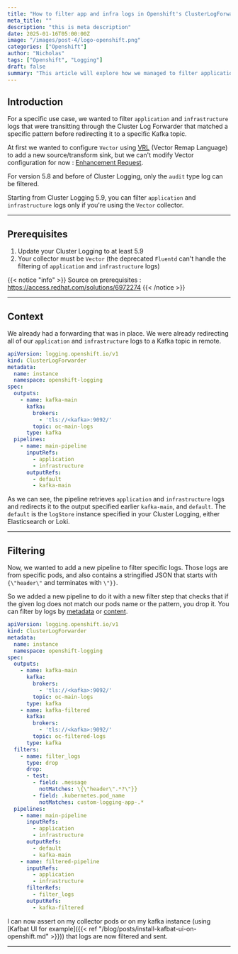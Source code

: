 ```yaml
---
title: "How to filter app and infra logs in Openshift's ClusterLogForwarder"
meta_title: ""
description: "this is meta description"
date: 2025-01-16T05:00:00Z
image: "/images/post-4/logo-openshift.png"
categories: ["Openshift"]
author: "Nicholas"
tags: ["Openshift", "Logging"]
draft: false
summary: "This article will explore how we managed to filter application and infrastructure type logs in a Cluster Log Forwarder (Openshift's Cluster Logging operator)."
---
```


## Introduction

For a specific use case, we wanted to filter `application` and `infrastructure` logs that were transitting through the Cluster Log Forwarder that matched a specific pattern before redirecting it to a specific Kafka topic.

At first we wanted to configure `Vector` using [VRL](https://vector.dev/docs/reference/vrl/) (Vector Remap Language) to add a new source/transform sink, but we can't modify Vector configuration for now : [Enhancement Request](https://issues.redhat.com/browse/RFE-6293).

For version 5.8 and before of Cluster Logging, only the `audit` type log can be filtered. 

Starting from Cluster Logging 5.9, you can filter `application` and `infrastructure` logs only if you're using the `Vector` collector.

<hr>

## Prerequisites

1. Update your Cluster Logging to at least 5.9
2. Your collector must be `Vector` (the deprecated `Fluentd` can't handle the filtering of `application` and `infrastructure` logs)

{{< notice "info" >}}
Source on prerequisites : https://access.redhat.com/solutions/6972274
{{< /notice >}}

<hr>

## Context

We already had a forwarding that was in place. We were already redirecting all of our `application` and `infrastructure` logs to a Kafka topic in remote.

```yaml
apiVersion: logging.openshift.io/v1
kind: ClusterLogForwarder
metadata:
  name: instance
  namespace: openshift-logging
spec:
  outputs:
    - name: kafka-main
      kafka:
        brokers:
          - 'tls://<kafka>:9092/'
        topic: oc-main-logs
      type: kafka
  pipelines:
    - name: main-pipeline
      inputRefs:
        - application
        - infrastructure
      outputRefs:
        - default
        - kafka-main
```

As we can see, the pipeline retrieves `application` and `infrastructure` logs and redirects it to the output specified earlier `kafka-main`, and `default`. The `default` is the `logStore` instance specified in your Cluster Logging, either Elasticsearch or Loki.

<hr>

## Filtering

Now, we wanted to add a new pipeline to filter specific logs. Those logs are from specific pods, and also contains a stringified JSON that starts with `{\"header\"` and terminates with `\"}}`.

So we added a new pipeline to do it with a new filter step that checks that if the given log does not match our pods name or the pattern, you drop it. You can filter by logs by [metadata](https://docs.openshift.com/container-platform/4.14/observability/logging/performance_reliability/logging-input-spec-filtering.html) or [content](https://docs.openshift.com/container-platform/4.14/observability/logging/performance_reliability/logging-content-filtering.html). 


```yaml
apiVersion: logging.openshift.io/v1
kind: ClusterLogForwarder
metadata:
  name: instance
  namespace: openshift-logging
spec:
  outputs:
    - name: kafka-main
      kafka:
        brokers:
          - 'tls://<kafka>:9092/'
        topic: oc-main-logs
      type: kafka
    - name: kafka-filtered
      kafka:
        brokers:
          - 'tls://<kafka>:9092/'
        topic: oc-filtered-logs
      type: kafka
  filters:
    - name: filter_logs
      type: drop 
      drop: 
      - test: 
        - field: .message 
          notMatches: \{\"header\".*?\"}}
        - field: .kubernetes.pod_name
          notMatches: custom-logging-app-.*
  pipelines:
    - name: main-pipeline
      inputRefs:
        - application
        - infrastructure
      outputRefs:
        - default
        - kafka-main
    - name: filtered-pipeline
      inputRefs:
        - application
        - infrastructure
      filterRefs: 
        - filter_logs
      outputRefs:
        - kafka-filtered
```

I can now assert on my collector pods or on my kafka instance (using [Kafbat UI for example]({{< ref "/blog/posts/install-kafbat-ui-on-openshift.md" >}})) that logs are now filtered and sent.

<hr>
